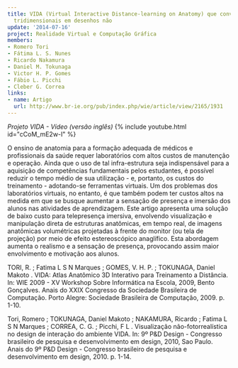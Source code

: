```yaml
---
title: VIDA (Virtual Interactive Distance-learning on Anatomy) que converte modelos
  tridimensionais em desenhos não
update: '2014-07-16'
project: Realidade Virtual e Computação Gráfica
members:
- Romero Tori
- Fátima L. S. Nunes
- Ricardo Nakamura
- Daniel M. Tokunaga
- Victor H. P. Gomes
- Fábio L. Picchi
- Cleber G. Correa
links:
- name: Artigo
  url: http://www.br-ie.org/pub/index.php/wie/article/view/2165/1931
---
```


*Projeto VIDA - Vídeo (versão inglês)*
{% include youtube.html id="cCoM_mE2w-I" %}

O ensino de anatomia para a formação adequada de médicos e profissionais da saúde requer laboratórios com altos custos de manutenção e operação. Ainda que o uso de tal infra-estrutura seja indispensável para a aquisição de competências fundamentais pelos estudantes, é possível reduzir o tempo médio de sua utilização - e, portanto, os custos do treinamento - adotando-se ferramentas virtuais. Um dos problemas dos laboratórios virtuais, no entanto, é que também podem ter custos altos na medida em que se busque aumentar a sensação de presença e imersão dos alunos nas atividades de aprendizagem. Este artigo apresenta uma solução de baixo custo para telepresença imersiva, envolvendo visualização e manipulação direta de estruturas anatômicas, em tempo real, de imagens anatômicas volumétricas projetadas à frente do monitor (ou tela de projeção) por meio de efeito estereoscópico anaglífico. Esta abordagem aumenta o realismo e a sensação de presença, provocando assim maior envolvimento e motivação aos alunos.

TORI, R. ; Fatima L S N Marques ; GOMES, V. H. P. ; TOKUNAGA, Daniel Makoto . VIDA: Atlas Anatômico 3D Interativo para Treinamento a Distância. In: WIE 2009 - XV Workshop Sobre Informática na Escola, 2009, Bento Gonçalves. Anais do XXIX Congresso da Sociedade Brasileira de Computação. Porto Alegre: Sociedade Brasileira de Computação, 2009. p. 1-10.

Tori, Romero ; TOKUNAGA, Daniel Makoto ; NAKAMURA, Ricardo ; Fatima L S N Marques ; CORREA, C. G. ; Picchi, F L . Visualização não-fotorrealística no design de interação do ambiente VIDA. In: 9º P&D Design - Congresso brasileiro de pesquisa e desenvolvimento em design, 2010, Sao Paulo. Anais do 9º P&D Design - Congresso brasileiro de pesquisa e desenvolvimento em design, 2010. p. 1-14.
